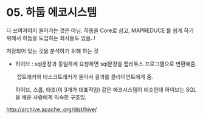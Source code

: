 # 05. 하둡 에코시스템

다 쓰여져야지 돌아가는 것은 아님. 하둡을 Core로 삼고, MAPREDUCE 를 쉽게 하기 위해서 하둡을 도입하는 회사들도 있음..!

저장되어 있는 것을 분석하기 위해 하는 것 

- 하이브 : sql문장과 동일하게 요청하면  sql문장을 맵리듀스 프로그램으로 변환해줌.

  ​              잡트래커와 태스크트래커가 돌아서 결과를 클라이언트에게 줌. 

  하이브, 스콥, 타조(이 3개가 대표적임) 같은 에코시스템이 비슷한데 하이브는 SQL을 배운 사람에게 익숙한 구조임. 

http://archive.apache..org/dist/hive/